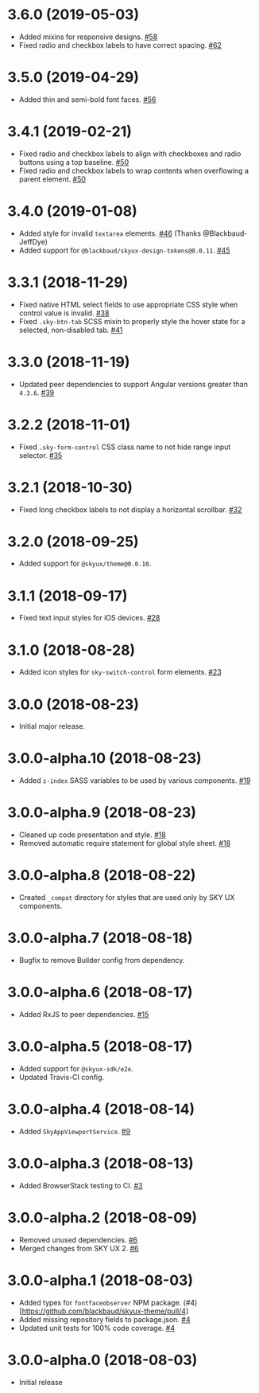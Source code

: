 # 3.6.0 (2019-05-03)

- Added mixins for responsive designs. [#58](https://github.com/blackbaud/skyux-theme/pull/58)
- Fixed radio and checkbox labels to have correct spacing. [#62](https://github.com/blackbaud/skyux-theme/pull/62)

# 3.5.0 (2019-04-29)

- Added thin and semi-bold font faces. [#56](https://github.com/blackbaud/skyux-theme/pull/56)

# 3.4.1 (2019-02-21)

- Fixed radio and checkbox labels to align with checkboxes and radio buttons using a top baseline. [#50](https://github.com/blackbaud/skyux-theme/pull/50)
- Fixed radio and checkbox labels to wrap contents when overflowing a parent element. [#50](https://github.com/blackbaud/skyux-theme/pull/50)

# 3.4.0 (2019-01-08)

- Added style for invalid `textarea` elements. [#46](https://github.com/blackbaud/skyux-theme/pull/46) (Thanks @Blackbaud-JeffDye)
- Added support for `@blackbaud/skyux-design-tokens@0.0.11`. [#45](https://github.com/blackbaud/skyux-theme/pull/45)

# 3.3.1 (2018-11-29)

- Fixed native HTML select fields to use appropriate CSS style when control value is invalid. [#38](https://github.com/blackbaud/skyux-theme/pull/38)
- Fixed `.sky-btn-tab` SCSS mixin to properly style the hover state for a selected, non-disabled tab. [#41](https://github.com/blackbaud/skyux-theme/pull/41)

# 3.3.0 (2018-11-19)

- Updated peer dependencies to support Angular versions greater than `4.3.6`. [#39](https://github.com/blackbaud/skyux-theme/pull/39)

# 3.2.2 (2018-11-01)

- Fixed `.sky-form-control` CSS class name to not hide range input selector. [#35](https://github.com/blackbaud/skyux-theme/pull/35)

# 3.2.1 (2018-10-30)

- Fixed long checkbox labels to not display a horizontal scrollbar. [#32](https://github.com/blackbaud/skyux-theme/pull/32)

# 3.2.0 (2018-09-25)

- Added support for `@skyux/theme@0.0.10`.

# 3.1.1 (2018-09-17)

- Fixed text input styles for iOS devices. [#28](https://github.com/blackbaud/skyux-theme/pull/28)

# 3.1.0 (2018-08-28)

- Added icon styles for `sky-switch-control` form elements. [#23](https://github.com/blackbaud/skyux-theme/pull/23)

# 3.0.0 (2018-08-23)

- Initial major release.

# 3.0.0-alpha.10 (2018-08-23)

- Added `z-index` SASS variables to be used by various components. [#19](https://github.com/blackbaud/skyux-theme/pull/19)

# 3.0.0-alpha.9 (2018-08-23)

- Cleaned up code presentation and style. [#18](https://github.com/blackbaud/skyux-theme/pull/18)
- Removed automatic require statement for global style sheet. [#18](https://github.com/blackbaud/skyux-theme/pull/18)

# 3.0.0-alpha.8 (2018-08-22)

- Created `_compat` directory for styles that are used only by SKY UX components.

# 3.0.0-alpha.7 (2018-08-18)

- Bugfix to remove Builder config from dependency.

# 3.0.0-alpha.6 (2018-08-17)

- Added RxJS to peer dependencies. [#15](https://github.com/blackbaud/skyux-theme/pull/15)

# 3.0.0-alpha.5 (2018-08-17)

- Added support for `@skyux-sdk/e2e`.
- Updated Travis-CI config.

# 3.0.0-alpha.4 (2018-08-14)

- Added `SkyAppViewportService`. [#9](https://github.com/blackbaud/skyux-theme/pull/9)

# 3.0.0-alpha.3 (2018-08-13)

- Added BrowserStack testing to CI. [#3](https://github.com/blackbaud/skyux-theme/pull/3)

# 3.0.0-alpha.2 (2018-08-09)

- Removed unused dependencies. [#6](https://github.com/blackbaud/skyux-theme/pull/6)
- Merged changes from SKY UX 2. [#6](https://github.com/blackbaud/skyux-theme/pull/6)

# 3.0.0-alpha.1 (2018-08-03)

- Added types for `fontfaceobserver` NPM package. (#4)[https://github.com/blackbaud/skyux-theme/pull/4]
- Added missing repository fields to package.json. [#4](https://github.com/blackbaud/skyux-theme/pull/4)
- Updated unit tests for 100% code coverage. [#4](https://github.com/blackbaud/skyux-theme/pull/4)


# 3.0.0-alpha.0 (2018-08-03)

- Initial release

